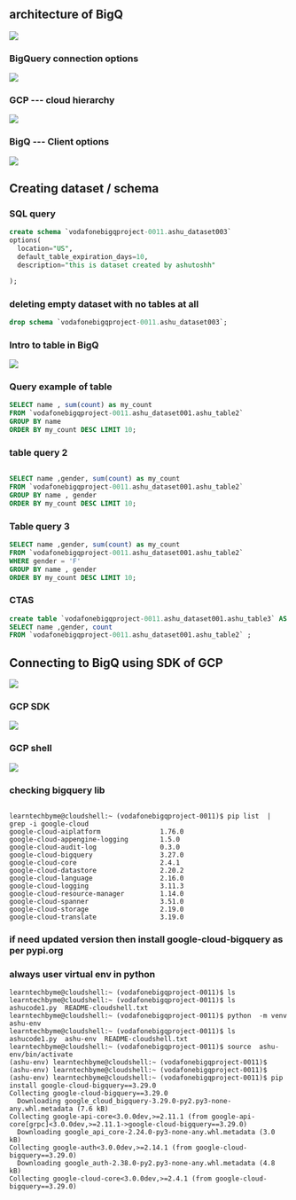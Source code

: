## architecture of BigQ

<img src="arch1.png">

### BigQuery connection options 

<img src="bq1.png">

### GCP --- cloud hierarchy 

<img src="gcp1.png">

### BigQ --- Client options 


<img src="cli1.png">

## Creating dataset / schema 

### SQL query 

```sql
create schema `vodafonebigqproject-0011.ashu_dataset003`
options(
  location="US",
  default_table_expiration_days=10,
  description="this is dataset created by ashutoshh"

);
```

### deleting empty dataset with no tables at all

```sql
drop schema `vodafonebigqproject-0011.ashu_dataset003`;
```

### Intro to table in BigQ

<img src="table1.png">

### Query example of table 

```sql
SELECT name , sum(count) as my_count 
FROM `vodafonebigqproject-0011.ashu_dataset001.ashu_table2` 
GROUP BY name 
ORDER BY my_count DESC LIMIT 10;
```

### table query 2 

```sql

SELECT name ,gender, sum(count) as my_count 
FROM `vodafonebigqproject-0011.ashu_dataset001.ashu_table2` 
GROUP BY name , gender
ORDER BY my_count DESC LIMIT 10;

```

### Table query 3 

```sql
SELECT name ,gender, sum(count) as my_count 
FROM `vodafonebigqproject-0011.ashu_dataset001.ashu_table2` 
WHERE gender = 'F'
GROUP BY name , gender
ORDER BY my_count DESC LIMIT 10;
```

### CTAS 

```sql
create table `vodafonebigqproject-0011.ashu_dataset001.ashu_table3` AS
SELECT name ,gender, count 
FROM `vodafonebigqproject-0011.ashu_dataset001.ashu_table2` ;
```

## Connecting to BigQ using SDK of GCP 

<img src="sdk1.png">

### GCP SDK 

<img src="sdk2.png">


### GCP shell 

<img src="shell1.png">

### checking bigquery lib

```

learntechbyme@cloudshell:~ (vodafonebigqproject-0011)$ pip list  | grep -i google-cloud 
google-cloud-aiplatform               1.76.0
google-cloud-appengine-logging        1.5.0
google-cloud-audit-log                0.3.0
google-cloud-bigquery                 3.27.0
google-cloud-core                     2.4.1
google-cloud-datastore                2.20.2
google-cloud-language                 2.16.0
google-cloud-logging                  3.11.3
google-cloud-resource-manager         1.14.0
google-cloud-spanner                  3.51.0
google-cloud-storage                  2.19.0
google-cloud-translate                3.19.0

```

### if need updated version then install google-cloud-bigquery as per pypi.org 
### always user virtual env in python 

```
learntechbyme@cloudshell:~ (vodafonebigqproject-0011)$ ls
learntechbyme@cloudshell:~ (vodafonebigqproject-0011)$ ls
ashucode1.py  README-cloudshell.txt
learntechbyme@cloudshell:~ (vodafonebigqproject-0011)$ python  -m venv ashu-env 
learntechbyme@cloudshell:~ (vodafonebigqproject-0011)$ ls
ashucode1.py  ashu-env  README-cloudshell.txt
learntechbyme@cloudshell:~ (vodafonebigqproject-0011)$ source  ashu-env/bin/activate
(ashu-env) learntechbyme@cloudshell:~ (vodafonebigqproject-0011)$ 
(ashu-env) learntechbyme@cloudshell:~ (vodafonebigqproject-0011)$ 
(ashu-env) learntechbyme@cloudshell:~ (vodafonebigqproject-0011)$ pip install google-cloud-bigquery==3.29.0
Collecting google-cloud-bigquery==3.29.0
  Downloading google_cloud_bigquery-3.29.0-py2.py3-none-any.whl.metadata (7.6 kB)
Collecting google-api-core<3.0.0dev,>=2.11.1 (from google-api-core[grpc]<3.0.0dev,>=2.11.1->google-cloud-bigquery==3.29.0)
  Downloading google_api_core-2.24.0-py3-none-any.whl.metadata (3.0 kB)
Collecting google-auth<3.0.0dev,>=2.14.1 (from google-cloud-bigquery==3.29.0)
  Downloading google_auth-2.38.0-py2.py3-none-any.whl.metadata (4.8 kB)
Collecting google-cloud-core<3.0.0dev,>=2.4.1 (from google-cloud-bigquery==3.29.0)

```